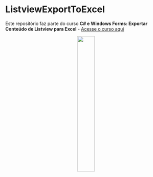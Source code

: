 # ListviewExportToExcel
 
Este repositório faz parte do curso **C# e Windows Forms: Exportar Conteúdo de Listview para Excel** - [Acesse o curso aqui](https://www.udemy.com/course/c-e-windows-forms-exportar-conteudo-de-listview-para-excel)

<p align="center" width="100%">
    <img width="33%" src="https://img-b.udemycdn.com/course/480x270/3848246_438b.jpg"> 
</p>
